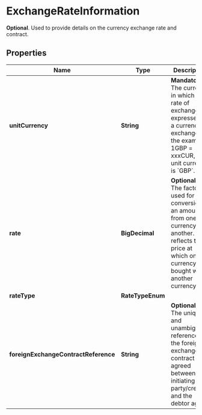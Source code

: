 

# ExchangeRateInformation

__Optional__. Used to provide details on the currency exchange rate and contract.

## Properties

Name | Type | Description | Notes
------------ | ------------- | ------------- | -------------
**unitCurrency** | **String** | __Mandatory__. The currency in which the rate of exchange is expressed in a currency exchange. In the example 1GBP &#x3D; xxxCUR, the unit currency is &#x60;GBP&#x60;. | 
**rate** | **BigDecimal** | __Optional__. The factor used for conversion of an amount from one currency to another. This reflects the price at which one currency was bought with another currency. |  [optional]
**rateType** | **RateTypeEnum** |  | 
**foreignExchangeContractReference** | **String** | __Optional__. The unique and unambiguous reference to the foreign exchange contract agreed between the initiating party/creditor and the debtor agent. |  [optional]



